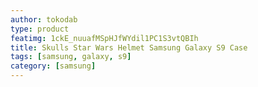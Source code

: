 ```yaml
---
author: tokodab
type: product
featimg: 1ckE_nuuafMSpHJfWYdil1PC1S3vtQBIh
title: Skulls Star Wars Helmet Samsung Galaxy S9 Case
tags: [samsung, galaxy, s9]
category: [samsung]
---
```

